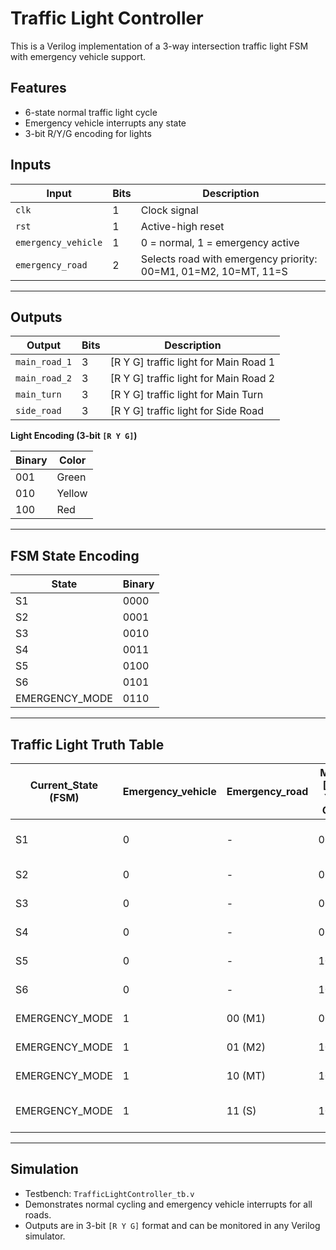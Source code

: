 # Traffic Light Controller

This is a Verilog implementation of a 3-way intersection traffic light FSM with emergency vehicle support.

## Features
- 6-state normal traffic light cycle
- Emergency vehicle interrupts any state
- 3-bit R/Y/G encoding for lights

## Inputs

| Input               | Bits | Description |
|--------------------|-------|-------------|
| `clk`              | 1     | Clock signal |
| `rst`              | 1     | Active-high reset |
| `emergency_vehicle`| 1     | 0 = normal, 1 = emergency active |
| `emergency_road`   | 2     | Selects road with emergency priority: 00=M1, 01=M2, 10=MT, 11=S |

---

## Outputs

| Output        | Bits | Description |
|---------------|-------|-------------|
| `main_road_1` | 3     | [R Y G] traffic light for Main Road 1 |
| `main_road_2` | 3     | [R Y G] traffic light for Main Road 2 |
| `main_turn`   | 3     | [R Y G] traffic light for Main Turn |
| `side_road`   | 3     | [R Y G] traffic light for Side Road |

**Light Encoding (3-bit `[R Y G]`)**

| Binary | Color |
|--------|-------|
| 001    | Green |
| 010    | Yellow|
| 100    | Red   |

---

## FSM State Encoding

| State             | Binary |
|------------------|--------|
| S1               | 0000   |
| S2               | 0001   |
| S3               | 0010   |
| S4               | 0011   |
| S5               | 0100   |
| S6               | 0101   |
| EMERGENCY_MODE   | 0110   |

---

## Traffic Light Truth Table

| Current_State (FSM) | Emergency_vehicle | Emergency_road | M1 [R Y G] | M2 [R Y G] | MT [R Y G] | S [R Y G] | Notes |
|--------------------|-----------------|----------------|------------|------------|------------|-----------|-------|
| S1                 | 0               | -              | 001        | 001        | 100        | 100       | Normal: M1 & M2 green |
| S2                 | 0               | -              | 001        | 010        | 100        | 100       | M1 green, M2 yellow |
| S3                 | 0               | -              | 001        | 100        | 001        | 100       | M1 green, MT green |
| S4                 | 0               | -              | 010        | 100        | 010        | 100       | M1 yellow, MT yellow |
| S5                 | 0               | -              | 100        | 100        | 100        | 001       | Side road green |
| S6                 | 0               | -              | 100        | 100        | 100        | 010       | Side road yellow |
| EMERGENCY_MODE      | 1               | 00 (M1)        | 001        | 100        | 100        | 100       | Emergency on M1 |
| EMERGENCY_MODE      | 1               | 01 (M2)        | 100        | 001        | 100        | 100       | Emergency on M2 |
| EMERGENCY_MODE      | 1               | 10 (MT)        | 100        | 100        | 001        | 100       | Emergency on MT |
| EMERGENCY_MODE      | 1               | 11 (S)         | 100        | 100        | 100        | 001       | Emergency on Side Road |

---

## Simulation

- Testbench: `TrafficLightController_tb.v`  
- Demonstrates normal cycling and emergency vehicle interrupts for all roads.  
- Outputs are in 3-bit `[R Y G]` format and can be monitored in any Verilog simulator.
